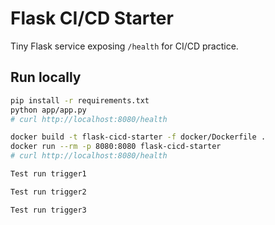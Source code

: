 # Flask CI/CD Starter

Tiny Flask service exposing `/health` for CI/CD practice.

## Run locally
```bash
pip install -r requirements.txt
python app/app.py
# curl http://localhost:8080/health

docker build -t flask-cicd-starter -f docker/Dockerfile .
docker run --rm -p 8080:8080 flask-cicd-starter
# curl http://localhost:8080/health

Test run trigger1

Test run trigger2

Test run trigger3
